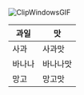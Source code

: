 ![ClipWindowsGIF](https://github.com/user-attachments/assets/7216a6d7-e24c-420c-a8e8-473e6d71992d)

| 과일 | 맛 |
|-------|-------|
| 사과 | 사과맛 |
| 바나나 | 바나나맛 |
| 망고 | 망고맛 |
